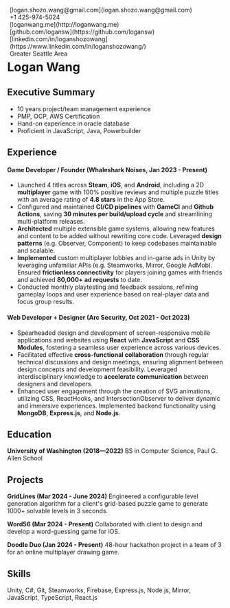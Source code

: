 <span style="float:right;padding:6px"> 
    [logan.shozo.wang@gmail.com](logan.shozo.wang@gmail.com) <br> +1 425-974-5024 <br> [loganwang.me](http://loganwang.me) <br> [github.com/logansw](https://github.com/logansw) <br> [linkedin.com/in/loganshozowang](https://www.linkedin.com/in/loganshozowang/) <br> Greater Seattle Area
</span>

# Logan Wang

## Executive Summary

* 10 years project/team management experience
* PMP, OCP, AWS Certification
* Hand-on experience in oracle database
* Proficient in JavaScript, Java, Powerbuilder

## Experience

#### Game Developer / Founder (Whaleshark Noises, Jan 2023 - Present) 
- Launched 4 titles across **Steam**, **iOS**, and **Android**, including a 2D **multiplayer** game with 100% positive reviews and multiple puzzle titles with an average rating of **4.8 stars** in the App Store.
- Configured and maintained **CI/CD pipelines** with **GameCI** and **Github Actions**, saving **30 minutes per build/upload cycle** and streamlining multi-platform releases.
- **Architected** multiple extensible game systems, allowing new features and content to be added without rewriting core code. Leveraged **design patterns** (e.g. Observer, Component) to keep codebases maintainable and scalable.
- **Implemented** custom multiplayer lobbies and in-game ads in Unity by leveraging unfamiliar APIs (e.g. Steamworks, Mirror, Google AdMob). Ensured **frictionless connectivity** for players joining games with friends and achieved **80,000+ ad requests** to date.
- Conducted monthly playtesting and feedback sessions, refining gameplay loops and user experience based on real-player data and focus group results.

#### Web Developer + Designer (Arc Security, Oct 2021 - Oct 2023) 
- Spearheaded design and development of screen-responsive mobile applications and websites using **React** with **JavaScript** and **CSS Modules**, fostering a seamless user experience across various devices.
- Facilitated effective **cross-functional collaboration** through regular technical discussions and design meetings, ensuring alignment between design concepts and development feasibility. Leveraged interdisciplinary knowledge to **accelerate communication** between designers and developers.
- Enhanced user engagement through the creation of SVG animations, utilizing CSS, ReactHooks, and IntersectionObserver to deliver dynamic and immersive experiences. Implemented backend functionality using **MongoDB**, **Express.js**, and **Node.js**.

## Education

**University of Washington (2018—2022)**
BS in Computer Science, Paul G. Allen School             

## Projects

**GridLines (Mar 2024 - June 2024)**
Engineered a configurable level generation algorithm for a client's grid-based puzzle game to generate 1000+ solvable levels in 3 seconds.

**Word56 (Mar 2024 - Present)**
Collaborated with client to design and develop a word-guessing game for iOS.

**Doodle Duo (Jan 2024 - Present)**
48-hour hackathon project in a team of 3 for an online multiplayer drawing game.

## Skills
Unity, C#, Git, Steamworks, Firebase, Express.js, Node.js, Mirror, JavaScript, TypeScript, React.js